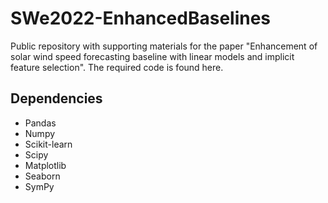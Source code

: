 # SWe2022-EnhancedBaselines
Public repository with supporting materials for the paper "Enhancement of solar wind speed forecasting baseline with linear models and implicit feature selection". The required code is found here.

## Dependencies
- Pandas
- Numpy
- Scikit-learn
- Scipy
- Matplotlib
- Seaborn
- SymPy
